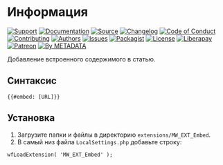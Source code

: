 # Информация

[![Support](https://cdn-storage.github.io/images/badges/info.support.svg)](https://webmasters.community/)
[![Documentation](https://cdn-storage.github.io/images/badges/info.documentation.svg)](https://mediawiki.webmasters.wiki/)
[![Source](https://cdn-storage.github.io/images/badges/info.source.svg)](https://github.com/factory-06/mediawiki-ext-embed)
[![Changelog](https://cdn-storage.github.io/images/badges/info.changelog.svg)](CHANGELOG.md)
[![Code of Conduct](https://cdn-storage.github.io/images/badges/info.coc.svg)](https://metainfo.github.io/coc/)
[![Contributing](https://cdn-storage.github.io/images/badges/info.contributing.svg)](https://metainfo.github.io/contributing/)
[![Authors](https://cdn-storage.github.io/images/badges/info.authors.svg)](AUTHORS)
[![Issues](https://cdn-storage.github.io/images/badges/info.issues.svg)](https://github.com/factory-06/mediawiki-ext-embed/issues)
[![Packagist](https://cdn-storage.github.io/images/badges/info.packagist.svg)](https://packagist.org/packages/metastore/mediawiki-ext-embed)
[![License](https://cdn-storage.github.io/images/badges/license.gpl-3.0.svg)](LICENSE)
[![Liberapay](https://cdn-storage.github.io/images/badges/donate.liberapay.svg)](https://liberapay.com/metadata/donate)
[![Patreon](https://cdn-storage.github.io/images/badges/donate.patreon.svg)](https://patreon.com/metadata)
[![By METADATA](https://cdn-storage.github.io/images/badges/by.metadata.svg)](https://metadata.foundation/)

Добавление встроенного содержимого в статью.

## Синтаксис

```
{{#embed: [URL]}}
```

## Установка

1. Загрузите папки и файлы в директорию `extensions/MW_EXT_Embed`.
2. В самый низ файла `LocalSettings.php` добавьте строку:

```
wfLoadExtension( 'MW_EXT_Embed' );
```
